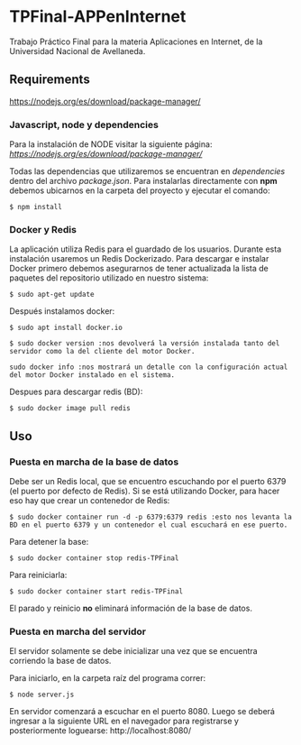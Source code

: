 # TPFinal-APPenInternet
Trabajo Práctico Final para la materia Aplicaciones en Internet, de la Universidad Nacional de Avellaneda.

## Requirements

https://nodejs.org/es/download/package-manager/
### Javascript, node y dependencies
Para la instalación de NODE visitar la siguiente página: _https://nodejs.org/es/download/package-manager/_

Todas las dependencias que utilizaremos se encuentran en _dependencies_ dentro del archivo _package.json_. Para instalarlas directamente con **npm** debemos ubicarnos en la carpeta del proyecto y ejecutar el comando:
```
$ npm install
```

### Docker y Redis
La aplicación utiliza Redis para el guardado de los usuarios. Durante esta instalación usaremos un Redis Dockerizado.
Para descargar e instalar Docker primero debemos asegurarnos de tener actualizada la lista de paquetes del repositorio utilizado en nuestro sistema:
```
$ sudo apt-get update
```

Después instalamos docker:
```
$ sudo apt install docker.io
```
```
$ sudo docker version :nos devolverá la versión instalada tanto del servidor como la del cliente del motor Docker.
```
```
sudo docker info :nos mostrará un detalle con la configuración actual del motor Docker instalado en el sistema.

```
Despues para descargar redis (BD):
```
$ sudo docker image pull redis 
```

## Uso

### Puesta en marcha de la base de datos
Debe ser un Redis local, que se encuentro escuchando por el puerto 6379 (el puerto por defecto de Redis). Si se está utilizando Docker, para hacer eso hay que crear un contenedor de Redis:
```
$ sudo docker container run -d -p 6379:6379 redis :esto nos levanta la BD en el puerto 6379 y un contenedor el cual escuchará en ese puerto.
```
Para detener la base:
```
$ sudo docker container stop redis-TPFinal
```
Para reiniciarla:
```
$ sudo docker container start redis-TPFinal
```
El parado y reinicio **no** eliminará información de la base de datos.

### Puesta en marcha del servidor
El servidor solamente se debe inicializar una vez que se encuentra corriendo la base de datos.

Para iniciarlo, en la carpeta raíz del programa correr:
```
$ node server.js
```
En servidor comenzará a escuchar en el puerto 8080. Luego se deberá ingresar a la siguiente URL en el navegador para registrarse y posteriormente loguearse: http://localhost:8080/
